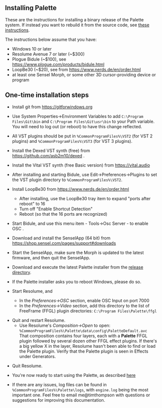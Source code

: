 ## Installing Palette

These are the instructions for installing a binary release of the Palette system.  If instead you want to rebuild it from the source code, see
<a href=building.md>these instructions</a>.

The instructions below assume that you have:
  - Windows 10 or later
  - Resolume Avenue 7 or later (~$300)
  - Plogue Bidule (~$100), see https://www.plogue.com/products/bidule.html
  - LoopBe30 (~$20), see from https://www.nerds.de/en/order.html
  - at least one Sensel Morph, or some other 3D cursor-providing device or program

## One-time installation steps

- Install git from https://gitforwindows.org

- Use System Properties->Environment Variables to add `C:\Program Files\Git\bin` and `C:\Program Files\Git\usr\bin` to your Path variable.  You will need to log out (or reboot) to have this change reflected.

- All VST plugins should be put in `%CommonProgramFiles%\VST2` (for VST 2 plugins) and `%CommonProgramFiles%\VST3` (for VST 3 plugins).

 - Install the Dexed VST synth (free) from https://github.com/asb2m10/dexed . 

 - Install the Vital VST synth (free Basic version) from https://vital.audio

- After installing and starting Bidule, use Edit->Preferences->Plugins to set the VST plugin directory to
`%CommonProgramFiles%\VST2`.

- Install LoopBe30 from https://www.nerds.de/en/order.html
  - After installing, use the LoopBe30 tray item to expand "ports after reboot" to 16
  - Turn off "Enable Shortcut Detection"
  - Reboot (so that the 16 ports are recognized)
 <p>

- Start Bidule, and use this menu item - Tools->Osc Server - to enable OSC .

- Download and install the SenselApp (64 bit) from https://shop.sensel.com/pages/support#downloads

- Start the SenselApp, make sure the Morph is updated to the latest firmware, and then quit the SenselApp.

- Download and execute the latest Palette installer from the
<a href=https://github.com/vizicist/palette/tree/main/release>release directory</a>.

- If the Palette installer asks you to reboot Windows, please do so.

- Start Resolume, and
  - In the <i>Preferences->OSC</i> section, enable OSC Input on port 7000
  - In the <i>Preferences->Video</i> section, add this directory to the list of FreeFrame (FFGL) plugin directories: `C:\Program Files\Palette\ffgl`
<p>

- Quit and restart Resolume.
  - Use Resolume's <i>Composition->Open</i> to open: `%CommonProgramFiles%\Palette\data\config\PaletteDefault.avc`<br>
  That composition contains four layers, each with a <b>Palette</b> FFGL plugin followed by several dozen other FFGL effect plugins.
  If there's a big yellow X in the layer, Resolume hasn't been able to find or load the Palette plugin.  Verify that the Palette plugin is seen in Effects under Generators.
<p>

- Quit Resolume.

- You're now ready to start using the Palette, as described
<a href="https://github.com/vizicist/palette/blob/main/doc/starting_and_using.md">here</a>

- If there are any issues, log files can be found in `%CommonProgramFiles%\Palette\logs`,
with `engine.log` being the most important one.  Feel free to email me@timthompson with questions or suggestions for improving this documentation.